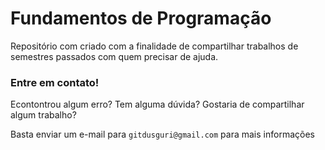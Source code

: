 # Fundamentos de Programação

Repositório com criado com a finalidade de compartilhar trabalhos de semestres passados com quem precisar de ajuda. 

### Entre em contato!
Econtontrou algum erro? Tem alguma dúvida? Gostaria de compartilhar algum trabalho?

Basta enviar um e-mail para ``gitdusguri@gmail.com`` para mais informações